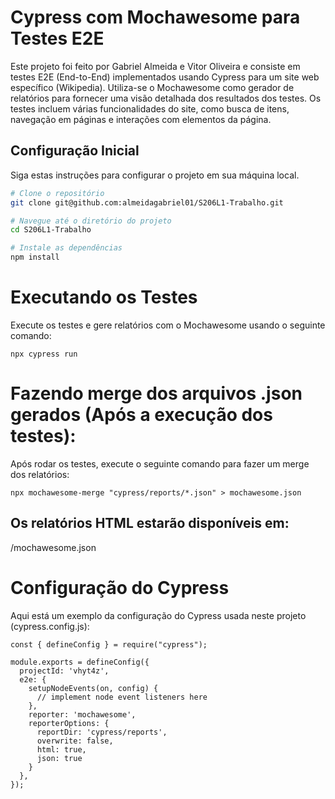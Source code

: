 # Cypress com Mochawesome para Testes E2E

Este projeto foi feito por Gabriel Almeida e Vitor Oliveira e consiste em testes E2E (End-to-End) implementados usando Cypress para um site web específico (Wikipedia). Utiliza-se o Mochawesome como gerador de relatórios para fornecer uma visão detalhada dos resultados dos testes. Os testes incluem várias funcionalidades do site, como busca de itens, navegação em páginas e interações com elementos da página.

## Configuração Inicial

Siga estas instruções para configurar o projeto em sua máquina local.

```bash
# Clone o repositório
git clone git@github.com:almeidagabriel01/S206L1-Trabalho.git

# Navegue até o diretório do projeto
cd S206L1-Trabalho

# Instale as dependências
npm install
```

# Executando os Testes
Execute os testes e gere relatórios com o Mochawesome usando o seguinte comando:
```
npx cypress run
```


# Fazendo merge dos arquivos .json gerados (Após a execução dos testes):
Após rodar os testes, execute o seguinte comando para fazer um merge dos relatórios:
```
npx mochawesome-merge "cypress/reports/*.json" > mochawesome.json 
```

## Os relatórios HTML estarão disponíveis em:
/mochawesome.json

# Configuração do Cypress
Aqui está um exemplo da configuração do Cypress usada neste projeto (cypress.config.js):

```
const { defineConfig } = require("cypress");

module.exports = defineConfig({
  projectId: 'vhyt4z',
  e2e: {
    setupNodeEvents(on, config) {
      // implement node event listeners here
    },
    reporter: 'mochawesome',
    reporterOptions: {
      reportDir: 'cypress/reports',
      overwrite: false,
      html: true,
      json: true
    }
  },
});
```